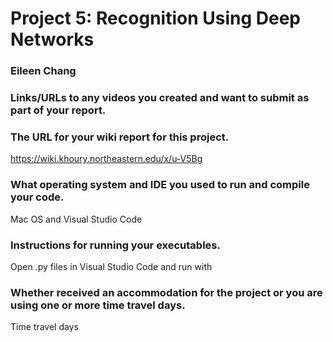 # Project 5: Recognition Using Deep Networks
### Eileen Chang

### Links/URLs to any videos you created and want to submit as part of your report.

### The URL for your wiki report for this project.
https://wiki.khoury.northeastern.edu/x/u-V5Bg 

### What operating system and IDE you used to run and compile your code.
Mac OS and Visual Studio Code

### Instructions for running your executables.
Open .py files in Visual Studio Code and run with 

### Whether received an accommodation for the project or you are using one or more time travel days.
Time travel days 